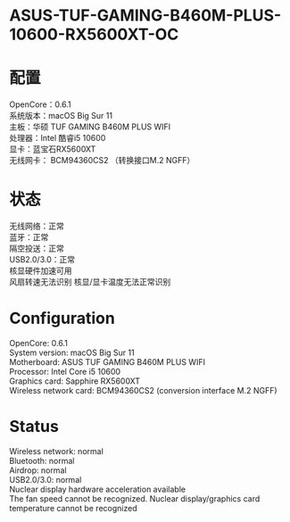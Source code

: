 # ASUS-TUF-GAMING-B460M-PLUS-10600-RX5600XT-OC

# 配置
OpenCore：0.6.1  
系统版本：macOS Big Sur 11  
主板：华硕 TUF GAMING B460M PLUS WIFI  
处理器：Intel 酷睿i5 10600  
显卡：蓝宝石RX5600XT  
无线网卡： BCM94360CS2 （转换接口M.2 NGFF）  
# 状态  
无线网络：正常  
蓝牙：正常  
隔空投送：正常  
USB2.0/3.0：正常  
核显硬件加速可用  
风扇转速无法识别 核显/显卡温度无法正常识别 

# Configuration
OpenCore: 0.6.1  
System version: macOS Big Sur 11  
Motherboard: ASUS TUF GAMING B460M PLUS WIFI  
Processor: Intel Core i5 10600  
Graphics card: Sapphire RX5600XT  
Wireless network card: BCM94360CS2 (conversion interface M.2 NGFF)  
# Status  
Wireless network: normal  
Bluetooth: normal  
Airdrop: normal  
USB2.0/3.0: normal  
Nuclear display hardware acceleration available  
The fan speed cannot be recognized. Nuclear display/graphics card temperature cannot be recognized  

